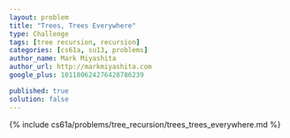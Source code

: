 ```yaml
---
layout: problem
title: "Trees, Trees Everywhere"
type: Challenge
tags: [tree recursion, recursion]
categories: [cs61a, su13, problems]
author_name: Mark Miyashita
author_url: http://markmiyashita.com
google_plus: 101180624276428786239

published: true
solution: false
---
```


{% include cs61a/problems/tree_recursion/trees_trees_everywhere.md %}

